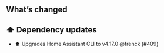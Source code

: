 ## What’s changed

## ⬆️ Dependency updates

- ⬆️ Upgrades Home Assistant CLI to v4.17.0 @frenck (#409)
